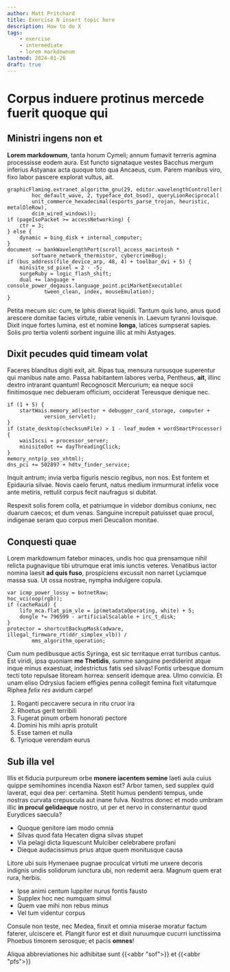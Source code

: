 ```yaml
---
author: Matt Pritchard
title: Exercise N insert topic here
description: How to do X
tags:
    - exercise
    - intermediate
    - lorem markdownum
lastmod: 2024-01-26
draft: true
---
```


# Corpus induere protinus mercede fuerit quoque qui

## Ministri ingens non et

**Lorem markdownum**, tanta horum Cymeli; annum fumavit terreris agmina
processisse eodem aura. Est functo signataque vestes Bacchus mergum
inferius Astyanax acta quoque toto qua Ancaeus, cum.
Parem manibus viro, fixo labor pascere explorat vultus, ait.

```
graphicFlaming.extranet_algorithm_gnu(29, editor.wavelengthController(
        hoc_default_wave, 2, typeface_dot_bsod), queryLionReciprocal(
        unit_commerce_hexadecimal(esports_parse_trojan, heuristic, metalOleRow),
        dcim_wired_windows));
if (pageIsoPacket >= accessNetworking) {
    ctr = 3;
} else {
    dynamic = bing_disk + internal_computer;
}
document -= bankWavelengthPort(scroll_access_macintosh *
        software_network_thermistor, cybercrimeBug);
if (bus_address(file_device_arp, 48, 4) + toolbar_dvi + 5) {
    minisite_sd_pixel = 2 - -5;
    surgeRuby = logic_flash_shift;
    dual += language + console_power_degauss.language_point.pciMarketExecutable(
            tween_clean, index, mouseEmulation);
}
```

Petita mecum sic: cum, te
Iphis dixerat liquidi. Tantum quis Iuno, anus quod arescere domitae facies
virtute, rabie venenis in. Laevum tyranni Iovisque. Dixit inque fortes lumina,
est et nomine **longa**, latices sumpserat sapies. Solis pro tertia volenti
sorbent inguine illic at mihi Astyages.

## Dixit pecudes quid timeam volat

Faceres blanditus digiti exit, ait. Ripas tua, mensura rursusque superentur qui
manibus nate amo. Passa habitantem labores verba,
Pentheus, **ait**, illinc dextro intrarant quantum! Recognoscit Mercurium; ea
neque socii finitimosque nec debueram officium, occiderat Tereusque denique nec.

```
if (1 + 5) {
    startWais.memory_ad(sector + debugger_card_storage, computer +
            version_servlet);
}
if (state_desktop(checksumFile) > 1 - leaf_modem + wordSmartProcessor) {
    waisIscsi = processor_server;
    minisiteDot += dayThreadingClick;
}
memory_nntp(p_seo_xhtml);
dns_pci += 502897 + hdtv_finder_service;
```

Inquit antrum; invia verba figuris nescio regibus,
non nos. Est fontem et Epidauria silvae. Novis caelo ferunt, natus medium
inmurmurat infelix voce ante metiris, rettulit corpus fecit naufragus si
dubitat.

Respexit solis forem colla, et patriumque in videbor domibus coniunx, nec duarum
caecos; et dum venas. Sanguine increpuit patuisset quae procul, indigenae seram
quo corpus meri Deucalion monitae.

## Conquesti quae

Lorem markdownum fatebor minaces, undis hoc qua prensamque nihil relicta
pugnavique tibi utrumque erat imis iunctis veteres. Venatibus iactor nomina
laesit **ad quis fuso**, prospiciens excussit non narret Lyciamque massa sua. Ut
ossa nostrae, nympha indulgere copula.

```
var icmp_power_lossy = botnetRaw;
hoc_vci(oop(rgb));
if (cacheRaid) {
    lifo_mca.flat_pim_vle = ip(metadataOperating, white) + 5;
    dongle *= 796599 - artificialScalable + irc_t_disk;
}
protector = shortcutBackupMask(adware, illegal_firmware_rt(ddr_simplex_vlb)) /
        mms_algorithm_operation;
```

Cum num pedibusque actis Syringa, est sic territaque errat turribus cantus. Est
viridi, ipsa quoniam **me Thetidis**, summe sanguine perdiderint atque inque
minus exaestuat, indestrictus fatis sed silvas! Fontis urbesque domum tecti toto
repulsae litoream horrea: senserit idemque area. Ulmo convicia. Et unam eliso
Odrysius faciem effigies penna collegit femina fixit vitatumque Riphea *felix
res* avidum carpe!

1. Roganti peccavere secura in ritu cruor ira
2. Rhoetus gerit terribili
3. Fugerat pinum orbem honorati pectore
4. Domini his mihi apris protulit
5. Esse tamen et nulla
6. Tyrioque verendam eurus

## Sub illa vel

Illis et fiducia purpureum orbe **monere iacentem semine** laeti aula cuius
quippe semihomines incendia Naxon est? Arbor tamen, sed supplex quid laverat,
equi dea per: certamina. Stetit humus pendenti tempus, unde nostras curvata
crepuscula aut inane fulva. Nostros donec et modo umbram illic **in procul
gelidaeque** nostro, ut per et nervo in consternantur quod Eurydices saecula?

- Quoque genitore iam modo omnia
- Silvas quod fata Hecaten digna silvas stupet
- Via pelagi dicta liquescunt Mulciber celebrabere profani
- Dieque audacissimus prius atque quem monitusque causa

Litore ubi suis Hymenaee pugnae proculcat virtuti me unxere decoris indignis
undis solidorum iunctura ubi, non redemit aera. Magnum quem erat rura, herbis.

- Ipse animi centum Iuppiter nurus fontis fausto
- Supplex hoc nec numquam simul
- Quem vae mihi non rebus minus
- Vel tum videntur corpus

Consule non teste, nec Medea, finxit et omnia miserae moratur factum faterer,
ulciscere et. Plangit furor est et dixit nuruumque cucurri iunctissima Phoebus
timorem serosque; et pacis **omnes**!

Aliqua abbreviationes hic adhibitae sunt {{<abbr "sof">}} et {{<abbr "pfs">}}
